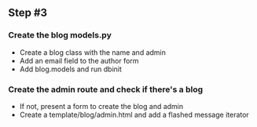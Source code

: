 ## Step #3

### Create the blog models.py
- Create a blog class with the name and admin
- Add an email field to the author form
- Add blog.models and run dbinit

### Create the admin route and check if there's a blog
- If not, present a form to create the blog and admin
- Create a template/blog/admin.html and add a flashed message iterator